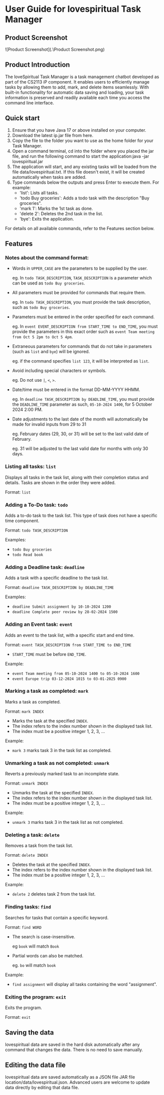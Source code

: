 # User Guide for lovespiritual Task Manager

## Product Screenshot
![Product Screenshot](.\Product Screenshot.png)

## Product Introduction
The loveSpiritual Task Manager is a task management chatbot developed as part of the CS2113 iP component. It enables users to efficiently manage tasks by allowing them to add, mark, and delete items seamlessly. With built-in functionality for automatic data saving and loading, your task information is preserved and readily available each time you access the command line interface.

## Quick start
1. Ensure that you have Java 17 or above installed on your computer.
2. Download the latest ip.jar file from here.
3. Copy the file to the folder you want to use as the home folder for your Task Manager.
4. Open a command terminal, cd into the folder where you placed the jar file, and run the following command to start the application:java -jar lovespiritual.jar
5. The application will start, and any existing tasks will be loaded from the file data/lovespiritual.txt. If this file doesn't exist, it will be created automatically when tasks are added.
6. Type commands below the outputs and press Enter to execute them. For example:
   - 'list': Lists all tasks.
   - 'todo Buy groceries': Adds a todo task with the description "Buy groceries".
   - 'mark 1': Marks the 1st task as done.
   - 'delete 2': Deletes the 2nd task in the list.
   - 'bye': Exits the application.

For details on all available commands, refer to the Features section below.

## Features
### Notes about the command format:
- Words in `UPPER_CASE` are the parameters to be supplied by the user. 

    eg. In `todo TASK_DESCRIPTION`, `TASK_DESCRIPTION` is a parameter which can be used as `todo Buy groceries`.


- All parameters must be provided for commands that require them.

    eg. In `todo TASK_DESCRIPTION`, you must provide the task description, such as `todo Buy groceries`.


- Parameters must be entered in the order specified for each command.

    eg. In `event EVENT_DESCRIPTION from START_TIME to END_TIME`, you must provide the parameters in this exact order such as `event Team meeting from Oct 5 2pm to Oct 5 4pm`.


- Extraneous parameters for commands that do not take in parameters (such as `list` and `bye`) will be ignored.

    eg. if the command specifies `list 123`, it will be interpreted as `list`.


- Avoid including special characters or symbols. 

    eg. Do not use `|`, `<`, `>`.


- Date/time must be entered in the format DD-MM-YYYY HHMM. 

    eg. In `deadline TASK_DESCRIPTION by DEADLINE_TIME`, you must provide the `DEADLINE_TIME` parameter as such, `05-10-2024 1400`, for 5 October 2024 2:00 PM.


- Date adjustments to the last date of the month will automatically be made for invalid inputs from 29 to 31

    eg. February dates (29, 30, or 31) will be set to the last valid date of February.
    
    eg. 31 will be adjusted to the last valid date for months with only 30 days.

### Listing all tasks: `list`
Displays all tasks in the task list, along with their completion status and details. Tasks are shown in the order they were added.

Format: `list`

### Adding a To-Do task: `todo`
Adds a to-do task to the task list. This type of task does not have a specific time component.

Format: `todo TASK_DESCRIPTION`

Examples:
- `todo Buy groceries`
- `todo Read book`

### Adding a Deadline task: `deadline`
Adds a task with a specific deadline to the task list.

Format: `deadline TASK_DESCRIPTION by DEADLINE_TIME`

Examples:
- `deadline Submit assignment by 10-10-2024 1200`
- `deadline Complete peer review by 28-02-2024 1500`

### Adding an Event task: `event`
Adds an event to the task list, with a specific start and end time.

Format: `event TASK_DESCRIPTION from START_TIME to END_TIME`
- `START_TIME` must be before `END_TIME`.

Example:
- `event Team meeting from 05-10-2024 1400 to 05-10-2024 1600`
- `event Europe trip 03-12-2024 1015 to 03-01-2025 0900`

### Marking a task as completed: `mark`
Marks a task as completed.

Format: `mark INDEX`
- Marks the task at the specified `INDEX`.
- The index refers to the index number shown in the displayed task list.
- The index must be a positive integer 1, 2, 3, ...

Example:
- `mark 3` marks task 3 in the task list as completed.

### Unmarking a task as not completed: `unmark`
Reverts a previously marked task to an incomplete state.

Format: `unmark INDEX`
- Unmarks the task at the specified `INDEX`.
- The index refers to the index number shown in the displayed task list.
- The index must be a positive integer 1, 2, 3, ...

Example:
- `unmark 3` marks task 3 in the task list as not completed.

### Deleting a task: `delete`
Removes a task from the task list.

Format: `delete INDEX`
- Deletes the task at the specified `INDEX`.
- The index refers to the index number shown in the displayed task list.
- The index must be a positive integer 1, 2, 3, ...

Example:
- `delete 2` deletes task 2 from the task list.

### Finding tasks: `find`
Searches for tasks that contain a specific keyword.

Format: `find WORD`
- The search is case-insensitive. 

    eg `book` will match `Book`
- Partial words can also be matched. 

    eg. `bo` will match `book`

Example:
- `find assignment` will display all tasks containing the word "assignment".

### Exiting the program: `exit`
Exits the program.

Format: `exit`

## Saving the data
lovespiritual data are saved in the hard disk automatically after any command that changes the data. There is no need to save manually. 

## Editing the data file
lovespiritual data are saved automatically as a JSON file JAR file location/data/lovespiritual.json. Advanced users are welcome to update data directly by editing that data file.